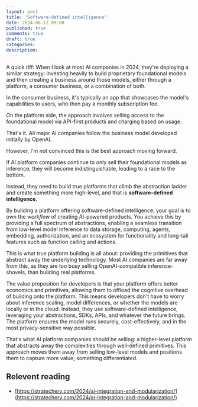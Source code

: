 ```yaml
---
layout: post
title: 'Software-defined intelligence'
date: 2024-06-12 09:00
published: true
comments: true
draft: true
categories:
description:
---
```


A quick riff: When I look at most AI companies in 2024, they're deploying a similar strategy: investing heavily to build proprietary foundational models and then creating a business around those models, either through a platform, a consumer business, or a combination of both.

In the consumer business, it's typically an app that showcases the model's capabilities to users, who then pay a monthly subscription fee.

On the platform side, the approach involves selling access to the foundational model via API-first products and charging based on usage.

That's it. All major AI companies follow the business model developed initially by OpenAI.

However, I'm not convinced this is the best approach moving forward.

If AI platform companies continue to only sell their foundational models as inference, they will become indistinguishable, leading to a race to the bottom.

Instead, they need to build true platforms that climb the abstraction ladder and create something more high-level, and that is **software-defined intelligence**.

By building a platform offering software-defined intelligence, your goal is to own the _workflow_ of creating AI-powered products. You achieve this by providing a full spectrum of abstractions, enabling a seamless transition from low-level model inference to data storage, computing, agents, embedding, authorization, and an ecosystem for functionality and long-tail features such as function calling and actions.

This is what true platform building is all about: providing the primitives that abstract away the underlying technology. Most AI companies are far away from this, as they are too busy selling OpenAI-compatible inference-shovels, than building real platforms.

The value proposition for developers is that your platform offers better economics and primitives, allowing them to offload the cognitive overhead of building onto the platform. This means developers don't have to worry about inference scaling, model differences, or whether the models are locally or in the cloud. Instead, they use software-defined intelligence, leveraging your abstractions, SDKs, APIs, and whatever the future brings. The platform ensures the model runs securely, cost-effectively, and in the most privacy-sensitive way possible.

That's what AI platform companies should be selling: a higher-level platform that abstracts away the complexities through well-defined primitives. This approach moves them away from selling low-level models and positions them to capture more value; something differentiated.

## Relevent reading

- [https://stratechery.com/2024/ai-integration-and-modularization/](https://stratechery.com/2024/ai-integration-and-modularization/)
